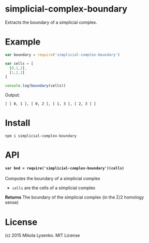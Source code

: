 simplicial-complex-boundary
===========================
Extracts the boundary of a simplicial complex.

# Example

```javascript
var boundary = require('simplicial-complex-boundary')

var cells = [
  [0,1,2],
  [1,2,3]
]

console.log(boundary(cells))
```

Output:

```
[ [ 0, 1 ], [ 0, 2 ], [ 1, 3 ], [ 2, 3 ] ]
```

# Install

```
npm i simplicial-complex-boundary
```

# API

#### `var bnd = require('simplicial-complex-boundary')(cells)`
Computes the boundary of a simplicial complex

* `cells` are the cells of a simplicial complex

**Returns** The boundary of the simplicial complex (in the Z/2 homology sense)

# License

(c) 2015 Mikola Lysenko. MIT License